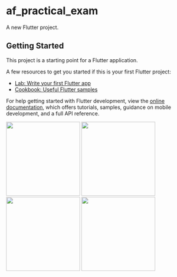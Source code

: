# af_practical_exam

A new Flutter project.

## Getting Started

This project is a starting point for a Flutter application.

A few resources to get you started if this is your first Flutter project:

- [Lab: Write your first Flutter app](https://docs.flutter.dev/get-started/codelab)
- [Cookbook: Useful Flutter samples](https://docs.flutter.dev/cookbook)

For help getting started with Flutter development, view the
[online documentation](https://docs.flutter.dev/), which offers tutorials,
samples, guidance on mobile development, and a full API reference.

<img src = "https://github.com/thatskishan/af_practical_exam/assets/123537725/25ee5a52-83b2-41ed-8de0-718928f1b700" width="200px">
<img src = "https://github.com/thatskishan/af_practical_exam/assets/123537725/1f6f3f0e-2427-460a-99c2-b382178848c0" width="200px">
<img src = "https://github.com/thatskishan/af_practical_exam/assets/123537725/e2b63465-0bf4-4af6-8aae-3a029553595f" width="200px">
<img src = "https://github.com/thatskishan/af_practical_exam/assets/123537725/82ef4082-767c-47cf-8244-064306071f68" width="200px">





